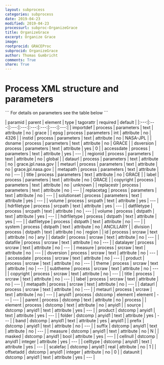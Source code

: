 ```yaml
---
layout: subprocess
categories: subprocess
date: 2019-04-23
modified: 2019-04-23
processurl: subproc-OrganizeGrace
title: OrganizeGrace
excerpt: Organize Grace
image: 
rootprocid: GRACEProc
subprocid: OrganizeGrace
author: Thomas Gumbricht
comments: True
share: True
---
```


<h1 class='foot-description'>Process XML structure and parameters</h1>
```
For details on parameters see the table below
<?xml version="1.0" ?>
<process>
  <!--Generated from python-->
  <userproj plotid="yourplotid" projectid="yourprojectid" siteid="yoursiteid" system="systemid" tractid="yourtractid" userid="youruserid"/>
  <period endday="DD" endmonth="MM" endyear="YYYY" seasonendday="DD" seasonendmonth="MM" seasonstartday="DD" seasonstartmonth="MM" startday="DD" startmonth="MM" startyear="YYYY" timestep="timestep"/>
  <parameters accessdate="txtstring" copyright="txtstring" dataurl="txtstring" dsname="txtstring" dsversion="txtstring" epsg="xyz" importdef="txtstring" instid="txtstring" label="txtstring" metapath="txtstring" metaurl="txtstring" regionid="txtstring" replacestr="txtstring" replacetag="txtstring" solutionset="txtstring" title="txtstring"/>
  <srcpath datfiletype="txtstring" hdrfiletype="txtstring" volume="txtstring"/>
  <dstpath datfiletype="txtstring" division="txtstring" hdrfiletype="txtstring" system="txtstring" volume="txtstring"/>
  <srcraw accessdate="txtstring" copyright="txtstring" datadir="txtstring" datafile="txtstring" datalayer="txtstring" dataurl="txtstring" dsversion="txtstring" id="txtstring" label="txtstring" measure="txtstring" metapath="txtstring" metaurl="txtstring" product="txtstring" subtheme="txtstring" theme="txtstring" title="txtstring"/>
  <dstcomp element="txtstring" parent="txtstring">
    <anyid1 band="txtstring" cellnull="xyz" celltype="txtstring" dataunit="txtstring" folder="txtstring" masked="True/False" measure="txtstring" offsetadd="xyz" prefix="txtstring" product="txtstring" scalefac="xyz.abc" source="txtstring" suffix="txtstring"/>
  </dstcomp>
</process>
```

| paramid | parent | element | type | tagorattr | required | default |
|:---:|:---:|:---:|:---:|:---:|:---:|:---:|:---:|
| importdef | process | parameters | text | attribute | no | grace |
| epsg | process | parameters | int | attribute | no | 4326 |
| instid | process | parameters | text | attribute | no | NASA-JPL |
| dsname | process | parameters | text | attribute | no | GRACE |
| dsversion | process | parameters | text | attribute | yes | 0 |
| accessdate | process | parameters | text | attribute | yes | --- |
| regionid | process | parameters | text | attribute | no | global |
| dataurl | process | parameters | text | attribute | no | grace.jpl.nasa.gov |
| metaurl | process | parameters | text | attribute | no | grace.jpl.nasa.gov |
| metapath | process | parameters | text | attribute | no | --- |
| title | process | parameters | text | attribute | no | GRACE |
| label | process | parameters | text | attribute | no | GRACE |
| copyright | process | parameters | text | attribute | no | unknown |
| replacestr | process | parameters | text | attribute | no | --- |
| replacetag | process | parameters | text | attribute | no | --- |
| solutionset | process | parameters | text | attribute | yes | --- |
| volume | process | srcpath | text | attribute | yes | --- |
| hdrfiletype | process | srcpath | text | attribute | yes | --- |
| datfiletype | process | srcpath | text | attribute | no | --- |
| volume | process | dstpath | text | attribute | yes | --- |
| hdrfiletype | process | dstpath | text | attribute | yes | --- |
| datfiletype | process | dstpath | text | attribute | no | --- |
| system | process | dstpath | text | attribute | no | ANCILLARY |
| division | process | dstpath | text | attribute | no | region |
| id | process | srcraw | text | attribute | no | any |
| datadir | process | srcraw | text | attribute | no | --- |
| datafile | process | srcraw | text | attribute | no | --- |
| datalayer | process | srcraw | text | attribute | no | --- |
| measure | process | srcraw | text | attribute | no | --- |
| dsversion | process | srcraw | text | attribute | no | --- |
| accessdate | process | srcraw | text | attribute | no | --- |
| product | process | srcraw | text | attribute | no | --- |
| theme | process | srcraw | text | attribute | no | --- |
| subtheme | process | srcraw | text | attribute | no | --- |
| copyright | process | srcraw | text | attribute | no | --- |
| title | process | srcraw | text | attribute | no | --- |
| label | process | srcraw | text | attribute | no | --- |
| metapath | process | srcraw | text | attribute | no | --- |
| dataurl | process | srcraw | text | attribute | no | --- |
| metaurl | process | srcraw | text | attribute | no | --- |
| anyid1 | process | dstcomp | element | element | --- | --- |
| parent | process | dstcomp | text | attribute | no | process |
| element | process | dstcomp | text | attribute | no | anyid1 |
| source | dstcomp | anyid1 | text | attribute | yes | --- |
| product | dstcomp | anyid1 | text | attribute | yes | --- |
| folder | dstcomp | anyid1 | text | attribute | yes | --- |
| band | dstcomp | anyid1 | text | attribute | yes | anyid1 |
| prefix | dstcomp | anyid1 | text | attribute | no | --- |
| suffix | dstcomp | anyid1 | text | attribute | no | --- |
| measure | dstcomp | anyid1 | text | attribute | no | N |
| masked | dstcomp | anyid1 | bool | attribute | yes | --- |
| cellnull | dstcomp | anyid1 | integer | attribute | yes | --- |
| celltype | dstcomp | anyid1 | text | attribute | yes | --- |
| scalefac | dstcomp | anyid1 | real | attribute | no | 1 |
| offsetadd | dstcomp | anyid1 | integer | attribute | no | 0 |
| dataunit | dstcomp | anyid1 | text | attribute | yes | --- |
